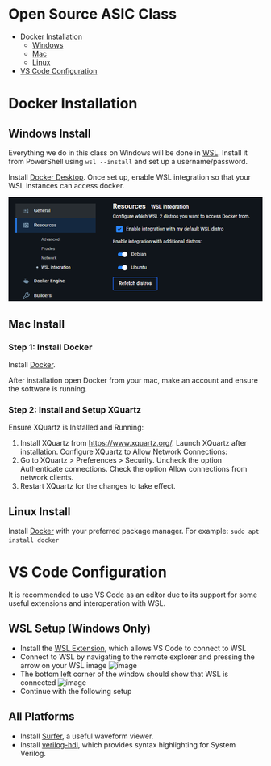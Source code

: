 # Open Source ASIC Class
- [Docker Installation](#docker-installation)
  - [Windows](#windows-install)
  - [Mac](#mac-install)
  - [Linux](#linux-install)
- [VS Code Configuration](#vs-code-configuration)
  
# Docker Installation

## Windows Install
Everything we do in this class on Windows will be done in [WSL](https://learn.microsoft.com/en-us/windows/wsl/install). Install it from PowerShell using `wsl --install` and set up a username/password.


Install [Docker Desktop](https://www.docker.com/products/docker-desktop/). Once set up, enable WSL integration so that your WSL instances can access docker.

![alt text](docker.png)

## Mac Install

### Step 1: Install Docker
Install [Docker](https://www.docker.com/products/docker-desktop/). 

After installation open Docker from your mac, make an account and ensure the software is running.

### Step 2: Install and Setup XQuartz
Ensure XQuartz is Installed and Running:

1. Install XQuartz from https://www.xquartz.org/. Launch XQuartz after installation. Configure XQuartz to Allow Network Connections:
2. Go to XQuartz > Preferences > Security. Uncheck the option Authenticate connections. Check the option Allow connections from network clients.
3. Restart XQuartz for the changes to take effect.

## Linux Install

Install [Docker](https://www.docker.com/products/docker-desktop/) with your preferred package manager. For example:
`sudo apt install docker` 

# VS Code Configuration
It is recommended to use VS Code as an editor due to its support for some useful extensions and interoperation with WSL.

## WSL Setup (Windows Only)
- Install the [WSL Extension](https://marketplace.visualstudio.com/items?itemName=ms-vscode-remote.remote-wsl), which allows VS Code to connect to WSL
- Connect to WSL by navigating to the remote explorer and pressing the arrow on your WSL image ![image](https://github.com/user-attachments/assets/fd546ea7-f7e9-4737-b453-3f9d788df506)
- The bottom left corner of the window should show that WSL is connected ![image](https://github.com/user-attachments/assets/461ade17-89e0-4ad6-9e69-c26b0fed3fed)
- Continue with the following setup

## All Platforms

- Install [Surfer](https://marketplace.visualstudio.com/items?itemName=surfer-project.surfer), a useful waveform viewer.
- Install [verilog-hdl](https://marketplace.visualstudio.com/items?itemName=mshr-h.veriloghdl), which provides syntax highlighting for System Verilog.


